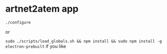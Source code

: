 # artnet2atem app

``
./configure
``

or 

``
sudo ./scripts/load_globals.sh && npm install && sudo npm install -g electron-prebuilt
``
if you like
